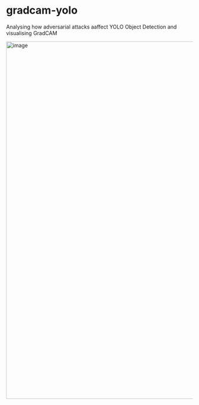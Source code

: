 # gradcam-yolo
Analysing how adversarial attacks aaffect YOLO Object Detection and visualising GradCAM

<img width="963" alt="image" src="https://user-images.githubusercontent.com/13884479/223000427-c922d239-1b4a-47d4-a434-32135af4fa31.png">
